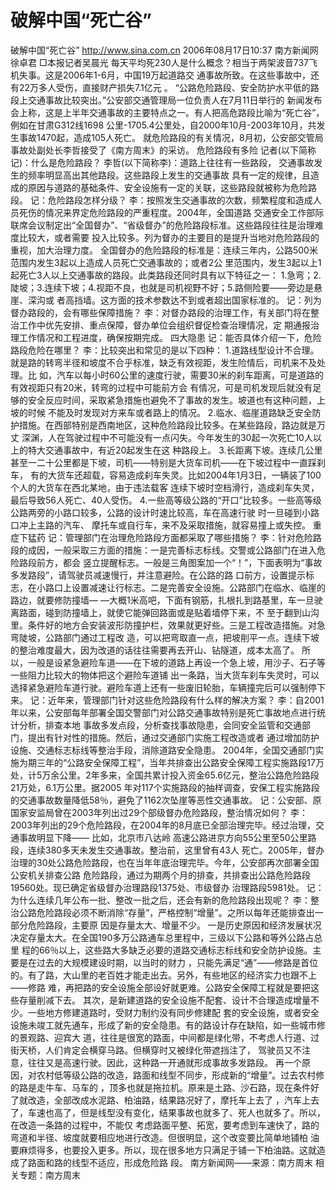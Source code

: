 # 破解中国“死亡谷”

破解中国“死亡谷”
http://www.sina.com.cn 2006年08月17日10:37 南方新闻网
徐卓君
□本报记者吴晨光
每天平均死230人是什么概念？相当于两架波音737飞机失事。这是2006年1-6月，中国19万起道路交 通事故所致。在这些事故中，还有22万多人受伤，直接财产损失7.1亿元
。
“公路危险路段、安全防护水平低的路段上交通事故比较突出。”公安部交通管理局一位负责人在7月11日举行的 新闻发布会上称，这是上半年交通事故的主要特点之一。有人把高危路段比喻为“死亡谷”，例如在甘肃G312线1698 公里-1705.4公里处，自2000年10月-2003年10月，共发生事故1470起，造成105人死亡。
就危险路段的有关情况，8月初，公安部交管局事故处副处长李哲接受了《南方周末》的采访。
危险路段有多险
记者(以下简称记)：什么是危险路段？
李哲(以下简称李)：道路上往往有一些路段，
交通事故发生的频率明显高出其他路段。这些路段上发生的交通事故 具有一定的规律，且造成的原因与道路的基础条件、安全设施有一定的关联，这些路段就被称为危险路段。
记：危险路段怎样分级？
李：按照发生交通事故的次数，频繁程度和造成人员死伤的情况来界定危险路段的严重程度。2004年，全国道路 交通安全工作部际联席会议制定出“全国督办”、“省级督办”的危险路段标准。这些路段往往是治理难度比较大，或者需要 投入比较多。列为督办的主要目的是提升当地对危险路段的重视，加大治理力度。
全国督办的危险路段的标准是：连续三年内，公路500米范围内发生3起以上造成人员死亡交通事故的；或者2公 里范围内，发生3起以上1起死亡3人以上交通事故的路段。此类路段还同时具有以下特征之一：
1.急弯；2.陡坡；3.连续下坡；4.视距不良，也就是司机视野不好；5.路侧险要——旁边是悬崖、深沟或 者高挡墙。这方面的技术参数达不到或者超出国家标准的。
记：列为督办路段的，会有哪些保障措施？
李：对督办路段的治理工作，有关部门将在整治工作中优先安排、重点保障，督办单位会组织督促检查治理情况，定 期通报治理工作情况和工程进度，确保按期完成。
四大隐患
记：能否具体介绍一下，危险路段危险在哪里？
李：比较突出和常见的是以下四种：
1.道路线型设计不合理。就是路的转弯半径和坡度不合乎标准，缺乏有效视距，发生险情后，司机来不及处理。比 如，汽车以每小时60公里的速度行驶，需要30米的刹车距离，可是道路的有效视距只有20米，转弯的过程中可能前方会 有情况，可是司机发现后就没有足够的安全反应时间，采取紧急措施也避免不了事故的发生。坡道也有这种问题，上坡的时候 不能及时发现对方来车或者路上的情况。
2.临水、临崖道路缺乏安全防护措施。在西部特别是西南地区，这种危险路段比较多。在某些路段，路边就是万丈 深渊，人在驾驶过程中不可能没有一点闪失。今年发生的30起一次死亡10人以上的特大交通事故中，有近20起发生在这 种路段上。
3.长距离下坡。连续几公里甚至一二十公里都是下坡，司机——特别是大货车司机——在下坡过程中一直踩刹车， 有的大货车还超载，容易造成刹车失灵。比如2004年1月3日，一辆装了100个人的大货车在西北某地，由于违法载客 连续下坡时空档滑行，造成刹车失灵，最后导致56人死亡、40人受伤。
4.一些高等级公路的“开口”比较多。一些高等级公路两旁的小路口较多，公路的设计时速比较高，车在高速行驶 时一旦碰到小路口冲上主路的汽车、
摩托车或自行车，来不及采取措施，就容易撞上或失控。
重症下猛药
记：管理部门在治理危险路段方面都采取了哪些措施？
李：针对危险路段的成因，一般采取三方面的措施：一是完善标志标线。交警或公路部门在进入危险路段前方，都会 竖立提醒标志。一般是三角图案加一个“！”，下面表明为“事故多发路段”，请驾驶员减速慢行，并注意避险。在公路的路 口前方，设置提示标志，在小路口上设置减速让行标志。二是完善安全设施。公路部门在临水、临崖的路边，就要修防撞墙— —大概1米高吧，下面有钢筋，扎根扎到路基里，车一旦驶离路面，碰到防撞墙上，就使它能弹回路面或是贴着墙停下来，不 至于翻到山沟里。条件好的地方会安装波形防撞护栏，效果就更好些。三是工程改造措施。对急弯陡坡，公路部门通过工程改 造，可以把弯取直一点，把坡削平一点。连续下坡的整治难度最大，因为改道的话往往需要再去开山、钻隧道，成本太高了。 所以，一般是设紧急避险车道——在下坡的道路上再设一个急上坡，用沙子、石子等一些阻力比较大的物体把这个避险车道铺 出一条路，当大货车刹车失灵时，可以选择紧急避险车道行驶。避险车道上还有一些废旧轮胎，车辆撞完后可以强制停下来。
记：近年来，管理部门针对这些危险路段有什么样的解决方案？
李：自2001年以来，公安部每年部署全国交警部门对公路交通事故特别是死亡事故地点进行统计分析，排查本地 事故多发点段，分析查找事故隐患，会同安全监管和交通部门，提出有针对性的措施。然后，通过交通部门实施工程改造或者 通过增加防护设施、交通标志标线等整治手段，消除道路安全隐患。
2004年，全国交通部门实施为期三年的“公路安全保障工程”，当年共排查出公路安全保障工程实施路段17万 处，计5万余公里。2年多来，全国共累计投入资金65.6亿元，整治公路危险路段21万处，6.1万公里。据2005 年对117个实施路段的抽样调查，安保工程实施路段的交通事故数量降低58％，避免了1162次坠崖等恶性交通事故。
记：公安部、原国家安监局曾在2003年列出过29个部级督办危险路段，整治情况如何？
李：2003年列出的29个危险路段，在2004年的8月底已全部治理完毕。经过治理，交通事故明显下降—— 比如，北京市八达岭
高速公路进京方向55公里至50公里路段，连续380多天未发生交通事故。整治前，这里曾有43人 死亡。2005年，督办治理的30处公路危险路段，也在当年年底治理完毕。今年，公安部再次部署全国公安机关排查公路 危险路段，通过为期两个月的排查，共排查出公路危险路段19560处。现已确定省级督办治理路段1375处、市级督办 治理路段5981处。
记：为什么连续几年公布一批、整改一批之后，还会有新的危险路段出现呢？
李：整治公路危险路段必须不断消除“存量”，严格控制“增量”。之所以每年还能排查出一部分危险路段，主要原 因是存量太大、增量不少。
一是历史原因和经济发展状况决定存量太大。在全国190多万公路通车总里程中，三级以下公路和等外公路占总里 程的66％以上，这些路大多缺乏必要的道路交通标志标线和安全防护设施。主要是在过去的大规模建设时期，以当时的财力 ，只能先满足“通”——修路是首位的。有了路，大山里的老百姓才能走出去。另外，有些地区的经济实力也跟不上——修路 难，再把路的安全设施全部设好就更难。公路安全保障工程就是要把这些存量削减下去。
其次，是新建道路的安全设施不配套、设计不合理造成增量不少。一些地方修建道路时，受财力制约没有同步修建配 套的安全设施，或者安全设施未竣工就先通车，形成了新的安全隐患。有的路设计存在缺陷，如一些城市修的景观路、迎宾大 道，往往是很宽的路面，中间都是绿化带，不考虑人行道、过街天桥，人们肯定会横穿马路。但横穿时又被绿化带遮挡注了， 驾驶员又不注意，往往又是高速行驶。因此，这种路一开通就形成事故多发路段。
再一个原因，对农村低等级公路的改造，路面和线型不同步，形成新的“增量”。过去农村修的路是走牛车、马车的 ，顶多也就是拖拉机。原来是土路、沙石路，现在条件好了就改造，全部改成水泥路、柏油路，结果路况好了，摩托车上去了 ，汽车上去了，车速也高了，但是线型没有变化，结果事故也就多了、死人也就多了。所以，在改造一条路的过程中，不能仅 考虑路面平整、拓宽，要考虑到车速快了，路的弯道和半径、坡度就要相应地进行改造。但很明显，这个改变要比简单地铺柏 油要麻烦得多，也要投入更多。所以，现在很多地方只满足于铺一下柏油路。这就造成了路面和路的线型不适应，形成危险路 段。 南方新闻网——来源：南方周末
相关专题：南方周末 

